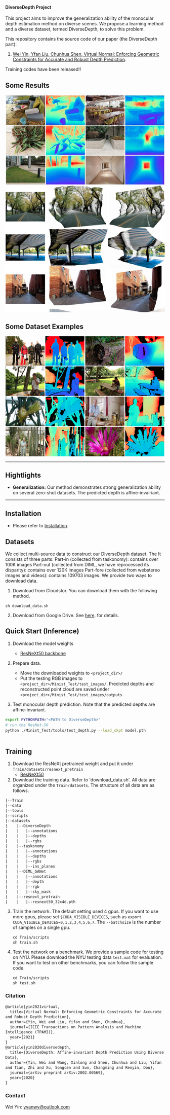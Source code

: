 #### DiverseDepth Project
This project aims to improve the generalization ability of the monocular depth estimation method on diverse scenes. We propose a learning method and a diverse dataset, termed DiverseDepth, to solve this problem. 

This repository contains the source code of our paper (the DiverseDepth part):
1. [Wei Yin, Yfan Liu, Chunhua Shen, Virtual Normal: Enforcing Geometric Constraints for Accurate and Robust Depth Prediction](https://arxiv.org/abs/2103.04216).

Training codes have been released!!

## Some Results

![Any images online](./examples/any_imgs.jpg)
![Point cloud](./examples/pcd.png)

## Some Dataset Examples
![Dataset](./examples/dataset_examples.png)


****
## Hightlights
- **Generalization:** Our method demonstrates strong generalization ability on several zero-shot datasets. The predicted depth is affine-invairiant.


****
## Installation
- Please refer to [Installation](./Installation.md).

## Datasets
We collect multi-source data to construct our DiverseDepth dataset. The It consists of three parts:
Part-in (collected from taskonomy):  contains over 100K images
Part-out (collected from DIML, we have reprocessed its disparity): contains over 120K images
Part-fore (collected from webstereo images and videos): contains 109703 images.
We provide two ways to download data. 
1) Download from Cloudstor. You can download them with the following method.

```
sh download_data.sh
```
2) Download from Google Drive. See [here](./download_data_google_drive.md). for details.


## Quick Start (Inference)

1. Download the model weights
   * [ResNeXt50 backbone](https://cloudstor.aarnet.edu.au/plus/s/ixWf3nTJFZ0YE4q)
2. Prepare data. 
   * Move the downloaded weights to  `<project_dir>/` 
   * Put the testing RGB images to `<project_dir>/Minist_Test/test_images/`. Predicted depths and reconstructed point cloud are saved under `<project_dir>/Minist_Test/test_images/outputs`

3. Test monocular depth prediction. Note that the predicted depths are affine-invariant. 
```bash
export PYTHONPATH="<PATH to DiverseDepth>"
# run the ResNet-50
python ./Minist_Test/tools/test_depth.py --load_ckpt model.pth
 
```

## Training

1. Download the ResNeXt pretrained weight and put it under `Train/datasets/resnext_pretrain`
   * [ResNeXt50](https://cloudstor.aarnet.edu.au/plus/s/J87DYsTlOjD83LR)
2. Download the training data. Refer to 'download_data.sh'. All data are organized under the `Train/datasets`. The structure of all data are as follows. 
```
|--Train
|--data
|--tools
|--scripts
|--datasets
|    |--DiverseDepth
|    |   |--annotations
|    |   |--depths
|    |   |--rgbs
|    |--taskonomy
|    |   |--annotations
|    |   |--depths
|    |   |--rgbs
|    |   |--ins_planes
|    |--DIML_GANet
|    |   |--annotations
|    |   |--depth
|    |   |--rgb
|    |   |--sky_mask
|    |--resnext_pretrain
|    |   |--resnext50_32x4d.pth
```
3. Train the network. The default setting used 4 gpus. If you want to use more gpus, please set `$CUDA_VISIBLE_DEVICES`, such as `export CUDA_VISIBLE_DEVICES=0,1,2,3,4,5,6,7`.
   The `--batchsize` is the number of samples on a single gpu. 
   ```
   cd Train/scripts
   sh train.sh
   ```

4. Test the network on a benchmark. We provide a sample code for testing on NYU. Please download the NYU testing data `test.mat` for evaluation. If you want to test on other benchmarks, you can follow the sample code.
   ```
   cd Train/scripts
   sh test.sh
   ```

### Citation
```
@article{yin2021virtual,
  title={Virtual Normal: Enforcing Geometric Constraints for Accurate and Robust Depth Prediction},
  author={Yin, Wei and Liu, Yifan and Shen, Chunhua},
  journal={IEEE Transactions on Pattern Analysis and Machine Intelligence (TPAMI)},
  year={2021}
}
@article{yin2020diversedepth,
  title={DiverseDepth: Affine-invariant Depth Prediction Using Diverse Data},
  author={Yin, Wei and Wang, Xinlong and Shen, Chunhua and Liu, Yifan and Tian, Zhi and Xu, Songcen and Sun, Changming and Renyin, Dou},
  journal={arXiv preprint arXiv:2002.00569},
  year={2020}
}
```
### Contact
Wei Yin: yvanwy@outlook.com
